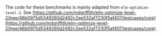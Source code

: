 The code for these benchmarks is mainly adapted from `elm-optimize-level-2`. See
[https://github.com/mdgriffith/elm-optimize-level-2/tree/46b0975d5349260d2492c2ee532af7230f5af407/testcases/core](https://github.com/mdgriffith/elm-optimize-level-2/tree/46b0975d5349260d2492c2ee532af7230f5af407/testcases/core).
